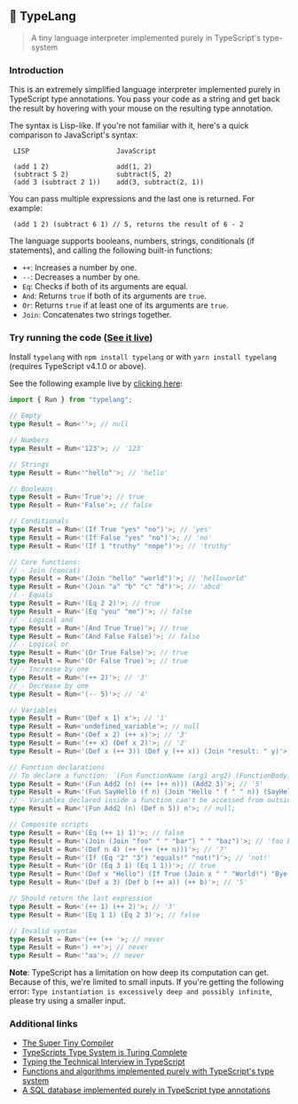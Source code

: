 ## 🌳 TypeLang

> A tiny language interpreter implemented purely in TypeScript's type-system

### Introduction

This is an extremely simplified language interpreter implemented purely in TypeScript type annotations. You pass your code as a string and get back the result by hovering with your mouse on the resulting type annotation.

The syntax is Lisp-like. If you're not familiar with it, here's a quick comparison to JavaScript's syntax:

```
 LISP                      JavaScript

 (add 1 2)                 add(1, 2)
 (subtract 5 2)            subtract(5, 2)
 (add 3 (subtract 2 1))    add(3, subtract(2, 1))
```

You can pass multiple expressions and the last one is returned. For example:

```
 (add 1 2) (subtract 6 1) // 5, returns the result of 6 - 2
```

The language supports booleans, numbers, strings, conditionals (if statements), and calling the following built-in functions:

- `++`: Increases a number by one.
- `--`: Decreases a number by one.
- `Eq`: Checks if both of its arguments are equal.
- `And`: Returns `true` if both of its arguments are `true`.
- `Or`: Returns `true` if at least one of its arguments are `true`.
- `Join`: Concatenates two strings together.

### Try running the code ([See it live]())

Install `typelang` with `npm install typelang` or with `yarn install typelang` (requires TypeScript v4.1.0 or above).

See the following example live by [clicking here]():

```typescript
import { Run } from "typelang";

// Empty
type Result = Run<''>; // null

// Numbers
type Result = Run<'123'>; // '123'

// Strings
type Result = Run<'"hello"'>; // 'hello'

// Booleans
type Result = Run<'True'>; // true
type Result = Run<'False'>; // false

// Conditionals
type Result = Run<'(If True "yes" "no")'>; // 'yes'
type Result = Run<'(If False "yes" "no")'>; // 'no'
type Result = Run<'(If 1 "truthy" "nope")'>; // 'truthy'

// Core functions:
// - Join (concat)
type Result = Run<'(Join "hello" "world")'>; // 'helloworld'
type Result = Run<'(Join "a" "b" "c" "d")'>; // 'abcd'
// - Equals
type Result = Run<'(Eq 2 2)'>; // true
type Result = Run<'(Eq "you" "me")'>; // false
// - Logical and
type Result = Run<'(And True True)'>; // true
type Result = Run<'(And False False)'>; // false
// - Logical or
type Result = Run<'(Or True False)'>; // true
type Result = Run<'(Or False True)'>; // true
// - Increase by one
type Result = Run<'(++ 2)'>; // '3'
// - Decrease by one
type Result = Run<'(-- 5)'>; // '4'

// Variables
type Result = Run<'(Def x 1) x'>; // '1'
type Result = Run<'undefined_variable'>; // null
type Result = Run<'(Def x 2) (++ x)'>; // '3'
type Result = Run<'(++ x) (Def x 2)'>; // '2'
type Result = Run<'(Def x (++ 3)) (Def y (++ x)) (Join "result: " y)'>; // 'result: 5'

// Function declarations
// To declare a function: `(Fun FunctionName (arg1 arg2) (FunctionBody))`
type Result = Run<'(Fun Add2 (n) (++ (++ n))) (Add2 3)'>; // '5'
type Result = Run<'(Fun SayHello (f n) (Join "Hello " f " " n)) (SayHello "John" "Doe")'>; // 'Hello John Doe'
// - Variables declared inside a function can't be accessed from outside
type Result = Run<'(Fun Add2 (n) (Def n 5)) n'>; // null;

// Composite scripts
type Result = Run<'(Eq (++ 1) 1)'>; // false
type Result = Run<'(Join (Join "foo" " " "bar") " " "baz")'>; // 'foo bar baz'
type Result = Run<'(Def n 4) (++ (++ (++ n)))'>; // '7'
type Result = Run<'(If (Eq "2" "3") "equals!" "not!")'>; // 'not!'
type Result = Run<'(Or (Eq 3 1) (Eq 1 1))'>; // true
type Result = Run<'(Def x "Hello") (If True (Join x " " "World!") "Bye!")'>; // 'Hello World!'
type Result = Run<'(Def a 3) (Def b (++ a)) (++ b)'>; // '5'

// Should return the last expression
type Result = Run<'(++ 1) (++ 2)'>; // '3'
type Result = Run<'(Eq 1 1) (Eq 2 3)'>; // false

// Invalid syntax
type Result = Run<'(++ (++ '>; // never
type Result = Run<') ++'>; // never
type Result = Run<'"aa'>; // never
```

**Note**: TypeScript has a limitation on how deep its computation can get. Because of this, we're limited to small inputs. If you're getting the following error: `Type instantiation is excessively deep and possibly infinite`, please try using a smaller input.

### Additional links

- [The Super Tiny Compiler](https://github.com/jamiebuilds/the-super-tiny-compiler)
- [TypeScripts Type System is Turing Complete](https://github.com/microsoft/TypeScript/issues/14833)
- [Typing the Technical Interview in TypeScript](https://gal.hagever.com/posts/typing-the-technical-interview-in-typescript/)
- [Functions and algorithms implemented purely with TypeScript's type system](https://github.com/ronami/meta-typing)
- [A SQL database implemented purely in TypeScript type annotations](https://github.com/codemix/ts-sql)
